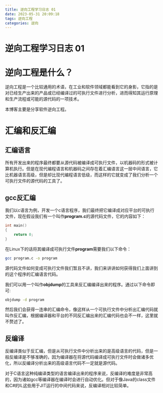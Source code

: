 ```yaml
---
title: 逆向工程学习日志 01
date: 2023-05-31 20:09:18
tags: 逆向工程
categories: 逆向
---
```


# 逆向工程学习日志 01

# 逆向工程是什么？

逆向工程是一个比较通用的术语，在工业和软件领域都能看到它的身影，它指的是对已经生产出来的产品或已经编译过的可执行文件进行分析，进而得知其运行原理和生产流程或可能的源代码的一项技术。

本博客主要是分享软件逆向工程。

# 汇编和反汇编

## 汇编语言

所有开发出来的程序最终都要从源代码被编译成可执行文件，以机器码的形式被计算机执行。但是在现代编程语言和机器码之间存在着汇编语言这一层中间语言，它比机器语言高级，但是却比现代编程语言低级，而这样的它就变成了我们分析一个可执行文件的源代码的工具了。

## gcc反汇编

我们以c语言为例，开发一个c语言程序，我们最终把它编译成对应平台的可执行文件，现在假设我们有一个叫作**program.c**的源代码文件，它的内容如下：
```c
int main()
{
    return 0;
}
```
在Linux下的话将其编译成可执行文件**program**需要我们以下命令：
```bash
gcc program.c -o program
```
源代码文件如何变成可执行文件我们暂且不讲，我们来讲讲如何获得我们上面讲到的这个程序的汇编语言代码。

我们可以用一个叫作**objdump**的工具来反汇编编译出来的程序。通过以下命令即可:
```bash
objdump -d program
```
然后我们会获得一连串的汇编命令，像这样从一个可执行文件中分析出汇编代码就叫作反汇编，根据编译器和平台的不同反汇编出来的汇编代码也会不一样，这里就不赘述了。

## 反编译

反编译类似于反汇编，但是从可执行文件中分析出来的是高级语言的代码，但是一般反编译是不够准确的，因为编译器在将源代码编译成可执行文件时会做诸多优化，所以反编译分析出来的高级语言代码不一定就是源代码。

对于C语言这种纯编译类型的语言编译出来的程序来说，反编译的难度是非常高的，因为诸如gcc等编译器在编译时会进行自动优化。但对于像Java的class文件和C#的IL这些用于JIT运行的中间代码来说，反编译相对比较简单。
